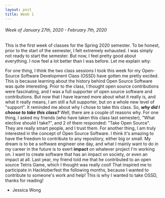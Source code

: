 ```yaml
---
layout: post
title: Week 1
---
```



###### Week of January 27th, 2020 - February 7th, 2020 
This is the first week of classes for the Spring 2020 semester. To be honest, prior to the start of the semester, I felt extremely exhausted. I was simply not ready to start the semester. But now, I feel pretty good about everything. I now feel a lot better than I was before. Let me explain why:

For one thing, I think the two class sessions I took this week for my Open-Source Software Development Class (OSSD) have gotten me pretty excited. This is because learning about the history behind Open Source Software was quite interesting. Prior to the class, I thought open source contributions were fascinating, and I was a full supporter of open source software and contributions. But now that I have learned more about what it really is, and what it really means, I am still a full supporter, but on a whole new level of "support". It reminded me about why I chose to take this class. So, _**why did I choose to take this class?**_ Well, there are a couple of reasons why. For one thing, I asked my friends (who have taken this class last semester), "What elective should I take?", and 2 of them responded: "Take Open Source". They are really smart people, and I trust them. For another thing, I am truly interested in the concept of Open Source Software. I think it's amazing to have the freedom to contribute to any repository, either big or small. My dream is to be a software engineer one day, and what I mainly want to do in my career in the future is to exert **impact** on whatever project I'm working on. I want to create software that has an impact on society, or even an impact at all. Last year, my friend told me that he contributed to an open source Tetris Game, which I thought was really cool! That inspired me to participate in Hacktoberfest the following months, because I wanted to contribute to someone's work and help! This is why I wanted to take OSSD, thanks for reading!

- Jessica Wong